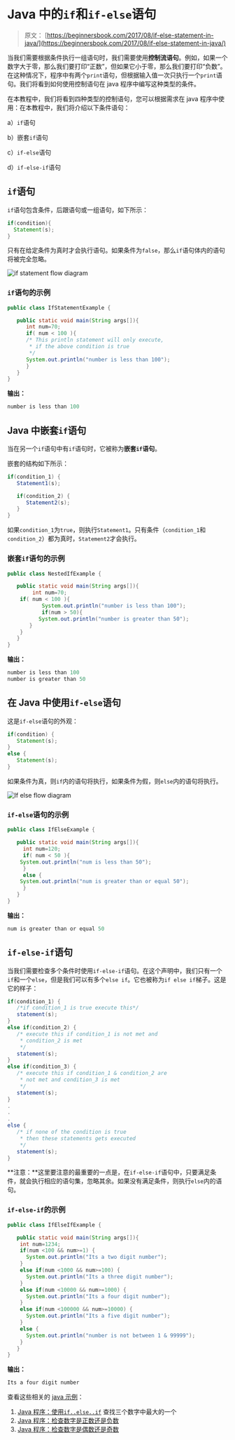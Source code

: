 # Java 中的`if`和`if-else`语句

> 原文： [https://beginnersbook.com/2017/08/if-else-statement-in-java/](https://beginnersbook.com/2017/08/if-else-statement-in-java/)

当我们需要根据条件执行一组语句时，我们需要使用**控制流语句**。例如，如果一个数字大于零，那么我们要打印“正数”，但如果它小于零，那么我们要打印“负数”。在这种情况下，程序中有两个`print`语句，但根据输入值一次只执行一个`print`语句。我们将看到如何使用控制语句在 java 程序中编写这种类型的条件。

在本教程中，我们将看到四种类型的控制语句，您可以根据需求在 java 程序中使用：在本教程中，我们将介绍以下条件语句：

a）`if`语句

b）嵌套`if`语句

c）`if-else`语句

d）`if-else-if`语句

## `if`语句

`if`语句包含条件，后跟语句或一组语句，如下所示：

```java
if(condition){
  Statement(s);
}
```

只有在给定条件为真时才会执行语句。如果条件为`false`，那么`if`语句体内的语句将被完全忽略。

![if statement flow diagram](img/8348367489fe93480c63d95c5eaf34ee.jpg)

### `if`语句的示例

```java
public class IfStatementExample {

   public static void main(String args[]){
      int num=70;
      if( num < 100 ){
	  /* This println statement will only execute,
	   * if the above condition is true
	   */
	  System.out.println("number is less than 100");
      }
   }
}
```

**输出：**

```java
number is less than 100
```

## Java 中嵌套`if`语句

当在另一个`if`语句中有`if`语句时，它被称为**嵌套`if`语句**。

嵌套的结构如下所示：

```java
if(condition_1) {
   Statement1(s);

   if(condition_2) {
      Statement2(s);
   }
}
```

如果`condition_1`为`true`，则执行`Statement1`。只有条件（`condition_1`和`condition_2`）都为真时，`Statement2`才会执行。

### 嵌套`if`语句的示例

```java
public class NestedIfExample {

   public static void main(String args[]){
        int num=70;
	if( num < 100 ){ 
           System.out.println("number is less than 100"); 
           if(num > 50){
	      System.out.println("number is greater than 50");
	   }
	}
   }
}
```

**输出：**

```java
number is less than 100
number is greater than 50

```

## 在 Java 中使用`if-else`语句

这是`if-else`语句的外观：

```java
if(condition) {
   Statement(s);
}
else {
   Statement(s);
}
```

如果条件为真，则`if`内的语句将执行，如果条件为假，则`else`内的语句将执行。

![If else flow diagram](img/df84b9366c0b823cd802fd7d7f16e7e3.jpg)

### `if-else`语句的示例

```java
public class IfElseExample {

   public static void main(String args[]){
     int num=120;
     if( num < 50 ){
	System.out.println("num is less than 50");
     }
     else {
	System.out.println("num is greater than or equal 50");
     }
   }
}
```

**输出：**

```java
num is greater than or equal 50

```

## `if-else-if`语句

当我们需要检查多个条件时使用`if-else-if`语句。在这个声明中，我们只有一个`if`和一个`else`，但是我们可以有多个`else if`。它也被称为`if else if`梯子。这是它的样子：

```java
if(condition_1) {
   /*if condition_1 is true execute this*/
   statement(s);
}
else if(condition_2) {
   /* execute this if condition_1 is not met and
    * condition_2 is met
    */
   statement(s);
}
else if(condition_3) {
   /* execute this if condition_1 & condition_2 are
    * not met and condition_3 is met
    */
   statement(s);
}
.
.
.
else {
   /* if none of the condition is true
    * then these statements gets executed
    */
   statement(s);
}
```

**注意：**这里要注意的最重要的一点是，在`if-else-if`语句中，只要满足条件，就会执行相应的语句集，忽略其余。如果没有满足条件，则执行`else`内的语句。

### `if-else-if`的示例

```java
public class IfElseIfExample {

   public static void main(String args[]){
	int num=1234;
	if(num <100 && num>=1) {
	  System.out.println("Its a two digit number");
	}
	else if(num <1000 && num>=100) {
	  System.out.println("Its a three digit number");
	}
	else if(num <10000 && num>=1000) {
	  System.out.println("Its a four digit number");
	}
	else if(num <100000 && num>=10000) {
	  System.out.println("Its a five digit number");			
	}
	else {
	  System.out.println("number is not between 1 & 99999");			
	}
   }
}
```

**输出：**

```java
Its a four digit number

```

查看这些相关的 [java 示例](https://beginnersbook.com/2017/09/java-examples/)：

1.  [Java 程序：使用`if..else..if`](https://beginnersbook.com/2017/09/java-program-to-find-largest-of-three-numbers/) 查找三个数字中最大的一个
2.  [Java 程序：检查数字是正数还是负数](https://beginnersbook.com/2017/09/java-program-to-check-if-number-is-positive-or-negative/)
3.  [Java 程序：检查数字是偶数还是奇数](https://beginnersbook.com/2014/02/java-program-to-check-even-or-odd-number/)